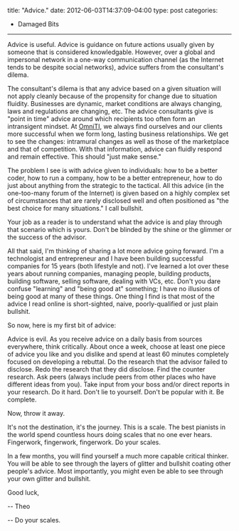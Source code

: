 title: "Advice."
date: 2012-06-03T14:37:09-04:00
type: post
categories: 
- Damaged Bits
---

Advice is useful. Advice is guidance on future actions usually given by someone that is considered knowledgable. However, over a global and impersonal network in a one-way communication channel (as the Internet tends to be despite social networks), advice suffers from the consultant's dilema.

The consultant's dilema is that any advice based on a given situation will not apply cleanly because of the propensity for change due to situation fluidity.  Businesses are dynamic, market conditions are always changing, laws and regulations are changing, etc.  The advice consultants give is "point in time" advice around which recipients too often form an intransigent mindset.  At [OmniTI](https://omniti.com/), we always find ourselves and our clients more successful when we form long, lasting business relationships.  We get to see the changes: intramural changes as well as those of the marketplace and that of competition.  With that information, advice can fluidly respond and remain effective.  This should "just make sense."

The problem I see is with advice given to individuals: how to be a better coder, how to run a company, how to be a better entrepreneur, how to do just about anything from the strategic to the tactical.  All this advice (in the one-too-many forum of the Internet) is given based on a highly complex set of circumstances that are rarely disclosed well and often positioned as "the best choice for many situations." I call bullshit.

Your job as a reader is to understand what the advice is and play through that scenario which is yours.  Don't be blinded by the shine or the glimmer or the success of the advisor.

All that said, I'm thinking of sharing a lot more advice going forward.  I'm a technologist and entrepreneur and I have been building successful companies for 15 years (both lifestyle and not).  I've learned a lot over these years about running companies, managing people, building products, building software, selling software, dealing with VCs, etc.  Don't you dare confuse "learning" and "being good at" something; I have no illusions of being good at many of these things.  One thing I find is that most of the advice I read online is short-sighted, naive, poorly-qualified or just plain bullshit.

So now, here is my first bit of advice:

Advice is evil. As you receive advice on a daily basis from sources everywhere, think critically.  About once a week, choose at least one piece of advice you like and you dislike and spend at least 60 minutes completely focused on developing a rebuttal.  Do the research that the advisor failed to disclose. Redo the research that they did disclose.  Find the counter research.  Ask peers (always include peers from other places who have different ideas from you). Take input from your boss and/or direct reports in your research. Do it hard. Don't lie to yourself. Don't be popular with it. Be complete.

Now, throw it away.

It's not the destination, it's the journey. This is a scale. The best pianists in the world spend countless hours doing scales that no one ever hears. Fingerwork, fingerwork, fingerwork. Do your scales.

In a few months, you will find yourself a much more capable critical thinker. You will be able to see through the layers of glitter and bullshit coating other people's advice. Most importantly, you might even be able to see through your own glitter and bullshit.

Good luck,

-- Theo

-- Do your scales.
